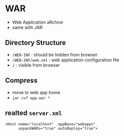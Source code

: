 # WAR
* Web Application aRchive
* same with JAR

## Directory Structure
* `/WEB-INF` : should be hidden from browser
* `/WEB-INF/web.xml` : web application configuration file
* `/` : visible from browser

## Compress
* move to web app home
* `jar cvf app.war *`

## realted `server.xml`

```
<Host name="localhost"  appBase="webapps"
      unpackWARs="true" autoDeploy="true">
```
